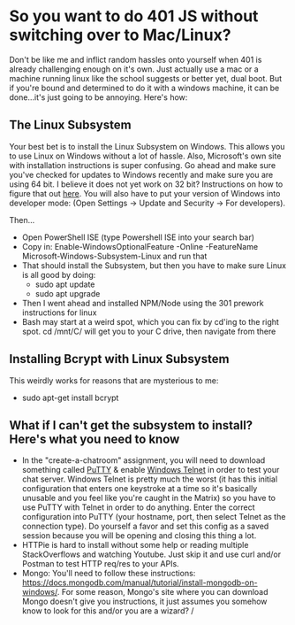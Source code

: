 # So you want to do 401 JS without switching over to Mac/Linux? 
Don't be like me and inflict random hassles onto yourself when 401 is already challenging enough on it's own. Just actually use a mac or a machine running linux like the school suggests or better yet, dual boot. But if you're bound and determined to do it with a windows machine, it can be done...it's just going to be annoying. Here's how: 

## The Linux Subsystem
Your best bet is to install the Linux Subsystem on Windows. This allows you to use Linux on Windows without a lot of hassle. Also, Microsoft's own site with installation instructions is super confusing. Go ahead and make sure you've checked for updates to Windows recently and make sure you are using 64 bit. I believe it does not yet work on 32 bit? Instructions on how to figure that out [here](https://msdn.microsoft.com/en-us/commandline/wsl/install_guide). You will also have to put your version of Windows into developer mode: 
(Open Settings -> Update and Security -> For developers).

Then...
+ Open PowerShell ISE (type Powershell ISE into your search bar) 
+ Copy in: Enable-WindowsOptionalFeature -Online -FeatureName Microsoft-Windows-Subsystem-Linux and run that
+ That should install the Subsystem, but then you have to make sure Linux is all good by doing: 
    + sudo apt update
    + sudo apt upgrade
+ Then I went ahead and installed NPM/Node using the 301 prework instructions for linux
+ Bash may start at a weird spot, which you can fix by cd'ing to the right spot. cd /mnt/C/ will get you to your C drive, then navigate from there

## Installing Bcrypt with Linux Subsystem
This weirdly works for reasons that are mysterious to me: 
+ sudo apt-get install bcrypt

## What if I can't get the subsystem to install? Here's what you need to know
+ In the "create-a-chatroom" assignment, you will need to download something called [PuTTY](https://www.chiark.greenend.org.uk/~sgtatham/putty/latest.html) & enable [Windows Telnet](https://kb.ctera.com/article/how-to-open-a-telnet-session-on-windows-7-or-windows-8-os-16.html) in order to test your chat server. Windows Telnet is pretty much the worst (it has this initial configuration that enters one keystroke at a time so it's basically unusable and you feel like you're caught in the Matrix) so you have to use PuTTY with Telnet in order to do anything. Enter the correct configuration into PuTTY (your hostname, port, then select Telnet as the connection type). Do yourself a favor and set this config as a saved session because you will be opening and closing this thing a lot. 
+ HTTPie is hard to install without some help or reading multiple StackOverflows and watching Youtube. Just skip it and use curl and/or Postman to test HTTP req/res to your APIs.
+ Mongo: You'll need to follow these instructions: https://docs.mongodb.com/manual/tutorial/install-mongodb-on-windows/. For some reason, Mongo's site where you can download Mongo doesn't give you instructions, it just assumes you somehow know to look for this and/or you are a wizard? /
